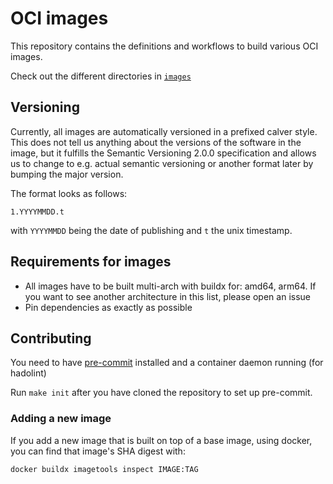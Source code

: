 # OCI images

This repository contains the definitions and workflows to build various OCI images.

Check out the different directories in [`images`](images/)

## Versioning

Currently, all images are automatically versioned in a prefixed calver style. This does not tell us anything about the versions of the software in the image, but it fulfills the Semantic Versioning 2.0.0 specification and allows us to change to e.g. actual semantic versioning or another format later by bumping the major version.

The format looks as follows:

```
1.YYYYMMDD.t
```

with `YYYYMMDD` being the date of publishing and `t` the unix timestamp.

## Requirements for images

- All images have to be built multi-arch with buildx for: amd64, arm64. If you want to see another architecture in this list, please open an issue
- Pin dependencies as exactly as possible

## Contributing

You need to have [pre-commit](pre-commit.com) installed and a container daemon running (for hadolint)

Run `make init` after you have cloned the repository to set up pre-commit.

### Adding a new image

If you add a new image that is built on top of a base image, using docker, you can find that image's SHA digest with:

```sh
docker buildx imagetools inspect IMAGE:TAG
```
